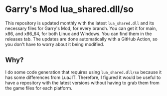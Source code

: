 # Garry's Mod lua_shared.dll/so

This repository is updated monthly with the latest `lua_shared.dll` and its necessary files for Garry's Mod, for every branch. You can get it for main, x86, and x86_64, for both Linux and Windows. You can find them in the releases tab.
The updates are done automatically with a GitHub Action, so you don't have to worry about it being modified.

## Why?

I do some code generation that requires using `lua_shared.dll/so` because it has some differences from LuaJIT. Therefore, I figured it would be useful to have a repository with the latest versions without having to grab them from the game files for each platform.
